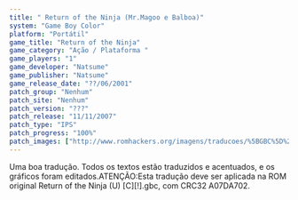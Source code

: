 ```yaml
---
title: " Return of the Ninja (Mr.Magoo e Balboa)"
system: "Game Boy Color"
platform: "Portátil"
game_title: "Return of the Ninja"
game_category: "Ação / Plataforma "
game_players: "1"
game_developer: "Natsume"
game_publisher: "Natsume"
game_release_date: "??/06/2001"
patch_group: "Nenhum"
patch_site: "Nenhum"
patch_version: "???"
patch_release: "11/11/2007"
patch_type: "IPS"
patch_progress: "100%"
patch_images: ["http://www.romhackers.org/imagens/traducoes/%5BGBC%5D%20Return%20of%20the%20Ninja%20-%20Mr.Magoo%20e%20Balboa%20-%201.png","http://www.romhackers.org/imagens/traducoes/%5BGBC%5D%20Return%20of%20the%20Ninja%20-%20Mr.Magoo%20e%20Balboa%20-%202.png","http://www.romhackers.org/imagens/traducoes/%5BGBC%5D%20Return%20of%20the%20Ninja%20-%20Mr.Magoo%20e%20Balboa%20-%203.png"]
---
```

Uma boa tradução. Todos os textos estão traduzidos e acentuados, e os gráficos foram editados.ATENÇÃO:Esta tradução deve ser aplicada na ROM original Return of the Ninja (U) [C][!].gbc, com CRC32 A07DA702.